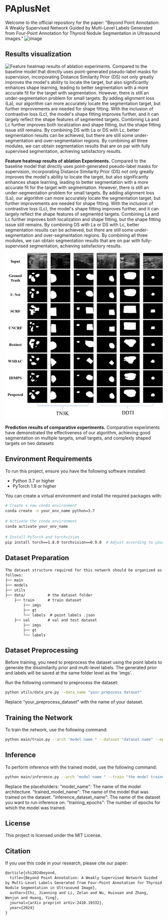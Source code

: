 # PAplusNet

Welcome to the official repository for the paper: "Beyond Point Annotation: A Weakly Supervised Network Guided by Multi-Level Labels Generated from Four-Point Annotation for Thyroid Nodule Segmentation in Ultrasound Images."
![image](https://github.com/user-attachments/assets/4fec8f5f-8fc8-448e-8b87-0eb978b61806)

## Results visualization
![Feature heatmap results of ablation experiments. Compared to the baseline model that directly uses point-generated pseudo-label masks for supervision, incorporating Distance Similarity Prior (DS) not only greatly improves the model's ability to locate the target, but also significantly enhances shape learning, leading to better segmentation with a more accurate fit for the target with segmentation. However, there is still an under-segmentation problem for small targets. By adding alignment loss (La), our algorithm can more accurately locate the segmentation target, but further improvements are needed for shape fitting. With the inclusion of contrastive loss (Lc), the model's shape fitting improves further, and it can largely reflect the shape features of segmented targets. Combining La and Lc further improves both localization and shape fitting, but the shape fitting issue still remains. By combining DS with La or DS with Lc, better segmentation results can be achieved, but there are still some under-segmentation and over-segmentation regions. By combining all three modules, we can obtain segmentation results that are on par with fully supervised segmentation, achieving satisfactory results.](ablation_heatmap.png)

**Feature heatmap results of ablation Experiments.** Compared to the baseline model that directly uses point-generated pseudo-label masks for supervision, incorporating Distance Similarity Prior (DS) not only greatly improves the model's ability to locate the target, but also significantly enhances shape learning, leading to better segmentation with a more accurate fit for the target with segmentation. However, there is still an under-segmentation problem for small targets. By adding alignment loss (La), our algorithm can more accurately locate the segmentation target, but further improvements are needed for shape fitting. With the inclusion of contrastive loss (Lc), the model's shape fitting improves further, and it can largely reflect the shape features of segmented targets. Combining La and Lc further improves both localization and shape fitting, but the shape fitting issue still remains. By combining DS with La or DS with Lc, better segmentation results can be achieved, but there are still some under-segmentation and over-segmentation regions. By combining all three modules, we can obtain segmentation results that are on par with fully-supervised segmentation, achieving satisfactory results.

![Prediction results of comparison experiments.](comparation_results.png)

**Prediction results of comparative experiments.** Comparative experiments have demonstrated the effectiveness of our algorithm, achieving good segmentation on multiple targets, small targets, and complexly shaped targets on two datasets

## Environment Requirements

To run this project, ensure you have the following software installed:
- Python 3.7 or higher
- PyTorch 1.8 or higher

You can create a virtual environment and install the required packages with:

```bash
# Create a new conda environment
conda create -n your_env_name python=3.7

# Activate the conda environment
conda activate your_env_name

# Install PyTorch and torchvision
pip install torch==1.8.0 torchvision==0.9.0  # Adjust according to your CUDA version
```


## Dataset Preparation
```
The dataset structure required for this network should be organized as follows:
├── main
├── models
├── utils
├── data/          # the dataset folder
    ├── train      # train dataset
        ├── imgs    
        ├── gt      
        └── labels  # point labels .json
    ├── val        # val and test dataset
        ├── imgs
        ├── gt
        └── labels
```

## Dataset Preprocessing
Before training, you need to preprocess the dataset using the point labels to generate the dissimilarity prior and multi-level labels. The generated prior and labels will be saved at the same folder level as the 'imgs'.

Run the following command to preprocess the dataset:
```bash
python utils/data_pre.py --data_name "your prepocess dataset"
```
Replace "your_preprocess_dataset" with the name of your dataset.

## Training the Network
To train the network, use the following command:
```bash
python main/train.py --arch "model name " --dataset "dataset name" --epochs "training epochs"
```

## Inference
To perform inference with the trained model, use the following command:
```bash
python main/inference.py --arch "model name " --train "the model trained on which dataset" --dataset "inference dataset name" --epochs "training epochs"
```
Replace the placeholders:
"model_name": The name of the model architecture.
"trained_model_name": The name of the model that was trained on the dataset.
"inference_dataset_name": The name of the dataset you want to run inference on.
"training_epochs": The number of epochs for which the model was trained.

## License
This project is licensed under the MIT License.

## Citation
If you use this code in your research, please cite our paper:
```
@article{chi2024beyond,
  title={Beyond Point Annotation: A Weakly Supervised Network Guided by Multi-Level Labels Generated from Four-Point Annotation for Thyroid Nodule Segmentation in Ultrasound Image},
  author={Chi, Jianning and Li, Zelan and Wu, Huixuan and Zhang, Wenjun and Huang, Ying},
  journal={arXiv preprint arXiv:2410.19332},
  year={2024}
}
```
